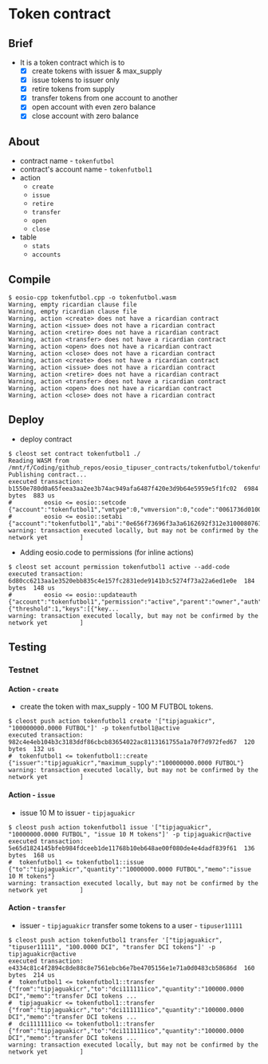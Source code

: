 # Token contract
## Brief
* It is a token contract which is to 
	- [x] create tokens with issuer & max_supply
	- [x] issue tokens to issuer only
	- [x] retire tokens from supply
	- [x] transfer tokens from one account to another
	- [x] open account with even zero balance
	- [x] close account with zero balance

## About
* contract name - `tokenfutbol`
* contract's account name - `tokenfutbol1`
* action
	- `create`
	- `issue`
	- `retire`
	- `transfer`
	- `open`
	- `close`
* table
	- `stats`
	- `accounts`

## Compile
```console
$ eosio-cpp tokenfutbol.cpp -o tokenfutbol.wasm
Warning, empty ricardian clause file
Warning, empty ricardian clause file
Warning, action <create> does not have a ricardian contract
Warning, action <issue> does not have a ricardian contract
Warning, action <retire> does not have a ricardian contract
Warning, action <transfer> does not have a ricardian contract
Warning, action <open> does not have a ricardian contract
Warning, action <close> does not have a ricardian contract
Warning, action <create> does not have a ricardian contract
Warning, action <issue> does not have a ricardian contract
Warning, action <retire> does not have a ricardian contract
Warning, action <transfer> does not have a ricardian contract
Warning, action <open> does not have a ricardian contract
Warning, action <close> does not have a ricardian contract
```

## Deploy
* deploy contract
```console
$ cleost set contract tokenfutbol1 ./
Reading WASM from /mnt/f/Coding/github_repos/eosio_tipuser_contracts/tokenfutbol/tokenfutbol.wasm...
Publishing contract...
executed transaction: b1550e780d0a65feea3aa2ee3b74ac949afa6487f420e3d9b64e5959e5f1fc02  6984 bytes  883 us
#         eosio <= eosio::setcode               {"account":"tokenfutbol1","vmtype":0,"vmversion":0,"code":"0061736d0100000001a0011b60000060017e00600...
#         eosio <= eosio::setabi                {"account":"tokenfutbol1","abi":"0e656f73696f3a3a6162692f312e310008076163636f756e7400010762616c616e6...
warning: transaction executed locally, but may not be confirmed by the network yet         ]
```
* Adding eosio.code to permissions (for inline actions)
```console
$ cleost set account permission tokenfutbol1 active --add-code
executed transaction: 6d80cc6213aa1e3520ebb835c4e157fc2831ede9141b3c5274f73a22a6ed1e0e  184 bytes  148 us
#         eosio <= eosio::updateauth            {"account":"tokenfutbol1","permission":"active","parent":"owner","auth":{"threshold":1,"keys":[{"key...
warning: transaction executed locally, but may not be confirmed by the network yet         ]
```

## Testing
### Testnet
#### Action - `create`
* create the token with max_supply - 100 M FUTBOL tokens.
```console
$ cleost push action tokenfutbol1 create '["tipjaguakicr", "100000000.0000 FUTBOL"]' -p tokenfutbol1@active
executed transaction: 982c4e4eb104b3c3183ddf86cbcb83654022ac8113161755a1a70f7d972fed67  120 bytes  132 us
#  tokenfutbol1 <= tokenfutbol1::create         {"issuer":"tipjaguakicr","maximum_supply":"100000000.0000 FUTBOL"}
warning: transaction executed locally, but may not be confirmed by the network yet         ]
```

#### Action - `issue`
* issue 10 M to issuer - `tipjaguakicr`
```console
$ cleost push action tokenfutbol1 issue '["tipjaguakicr", "10000000.0000 FUTBOL", "issue 10 M tokens"]' -p tipjaguakicr@active
executed transaction: 5e65d1824145bfeb984fdceeb1de11768b10eb648ae00f080de4e4dadf839f61  136 bytes  168 us
#  tokenfutbol1 <= tokenfutbol1::issue          {"to":"tipjaguakicr","quantity":"10000000.0000 FUTBOL","memo":"issue 10 M tokens"}
warning: transaction executed locally, but may not be confirmed by the network yet         ]
```

#### Action - `transfer`
* issuer - `tipjaguakicr` transfer some tokens to a user - `tipuser11111`
```console
$ cleost push action tokenfutbol1 transfer '["tipjaguakicr", "tipuser11111", "100.0000 DCI", "transfer DCI tokens"]' -p tipjaguakicr@active
executed transaction: e4334c81c4f2894c8de88c8e7561ebcb6e7be4705156e1e71a0d0483cb58686d  160 bytes  214 us
#  tokenfutbol1 <= tokenfutbol1::transfer       {"from":"tipjaguakicr","to":"dci111111ico","quantity":"100000.0000 DCI","memo":"transfer DCI tokens ...
#  tipjaguakicr <= tokenfutbol1::transfer       {"from":"tipjaguakicr","to":"dci111111ico","quantity":"100000.0000 DCI","memo":"transfer DCI tokens ...
#  dci111111ico <= tokenfutbol1::transfer       {"from":"tipjaguakicr","to":"dci111111ico","quantity":"100000.0000 DCI","memo":"transfer DCI tokens ...
warning: transaction executed locally, but may not be confirmed by the network yet         ]
```